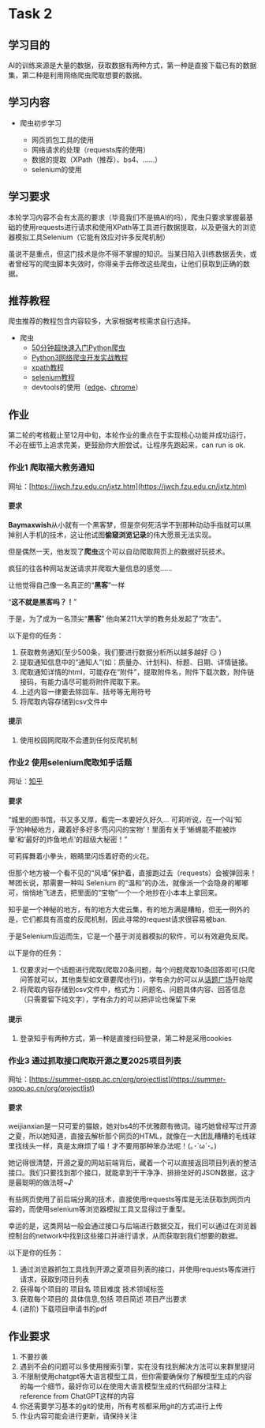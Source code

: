 # Task 2

## 学习目的

AI的训练来源是大量的数据，获取数据有两种方式，第一种是直接下载已有的数据集，第二种是利用网络爬虫爬取想要的数据。

## 学习内容

- 爬虫初步学习

  - 网页抓包工具的使用
  - 网络请求的处理（requests库的使用）
  - 数据的提取（XPath（推荐）、bs4、……）
  - selenium的使用

## 学习要求

本轮学习内容不会有太高的要求（毕竟我们不是搞AI的吗），爬虫只要求掌握最基础的使用requests进行请求和使用XPath等工具进行数据提取，以及更强大的浏览器模拟工具Selenium（它能有效应对许多反爬机制）

虽说不是重点，但这门技术是你不得不掌握的知识。当某日陷入训练数据丢失，或者曾经写的爬虫脚本失效时，你得亲手去修改这些爬虫，让他们获取到正确的数据。

## 推荐教程

爬虫推荐的教程包含内容较多，大家根据考核需求自行选择。

- 爬虫
  - [50分钟超快速入门Python爬虫](https://www.bilibili.com/video/BV1EHdUYEEEj)
  - [Python3网络爬虫开发实战教程](https://cuiqingcai.com/5052.html)
  - [xpath教程](https://www.runoob.com/xpath/xpath-syntax.html)
  - [selenium教程](https://www.selenium.dev/documentation/)
  - devtools的使用（[edge](https://learn.microsoft.com/zh-cn/microsoft-edge/devtools-guide-chromium/elements-tool/elements-tool)、[chrome](https://developer.chrome.com/docs/devtools?hl=zh-cn)）

## 作业

第二轮的考核截止至12月中旬，本轮作业的重点在于实现核心功能并成功运行，不必在细节上追求完美，更鼓励你大胆尝试，让程序先跑起来，can run is ok.

### 作业1 爬取福大教务通知

网址：[https://jwch.fzu.edu.cn/jxtz.htm](https://jwch.fzu.edu.cn/jxtz.htm)

#### 要求

**Baymaxwish**从小就有一个黑客梦，但是奈何死活学不到那种动动手指就可以黑掉别人手机的技术，这让他试图**偷窥浏览记录**的伟大愿景无法实现。

但是偶然一天，他发现了**爬虫**这个可以自动爬取网页上的数据好玩技术。

疯狂的往各种网站发送请求并爬取大量信息的感觉......

让他觉得自己像一名真正的“**黑客**”一样

“**这不就是黑客吗？！**”

于是，为了成为一名顶尖“**黑客**” 他向某211大学的教务处发起了“攻击”。

以下是你的任务：

1. 获取教务通知(至少500条，我们要进行数据分析所以越多越好 :smirk: )
2. 提取通知信息中的“通知人”(如：质量办、计划科)、标题、日期、详情链接。
3. 爬取通知详情的html，可能存在“附件”，提取附件名，附件下载次数，附件链接码，有能力请尽可能将附件爬取下来。
4. 上述内容一律要去除回车、括号等无用符号
5. 将爬取内容存储到csv文件中

#### 提示

1. 使用校园网爬取不会遭到任何反爬机制

### 作业2 使用selenium爬取知乎话题

网址：[知乎](https://www.zhihu.com/topic/19554298/top-answers)

#### 要求

“城里的图书馆，书又多又厚，看完一本要好久好久... 可莉听说，在一个叫‘知乎’的神秘地方，藏着好多好多‘亮闪闪的宝物’！里面有关于‘蜥蜴能不能被炸晕’和‘最好的炸鱼地点’的超级大秘密！”

可莉挥舞着小拳头，眼睛里闪烁着好奇的火花。

但那个地方被一个看不见的“风墙”保护着，直接跑过去（requests）会被弹回来！琴团长说，那需要一种叫 Selenium 的“温和”的办法，就像派一个会隐身的嘟嘟可，悄悄地飞进去，把里面的“宝物”一个一个地抄在小本本上拿回来。

知乎是一个神秘的地方，有的地方大佬云集，有的地方满是糟粕，但无一例外的是，它们都具有高度的反爬机制，因此寻常的request请求很容易被ban.

于是Selenium应运而生，它是一个基于浏览器模拟的软件，可以有效避免反爬。

以下是你的任务：

1. 仅要求对一个话题进行爬取(爬取20条问题，每个问题爬取10条回答即可(只爬问答就可以，其他类型如文章要爬也行))，学有余力的可以从[话题广场](https://www.zhihu.com/topics)开始爬
2. 将爬取内容存储到csv文件中，格式为：问题名、问题具体内容、回答信息（只需要留下纯文字），学有余力的可以把评论也保留下来

#### 提示

1. 登录知乎有两种方式，第一种是直接扫码登录，第二种是采用cookies

### 作业3 通过抓取接口爬取开源之夏2025项目列表

网址：[https://summer-ospp.ac.cn/org/projectlist](https://summer-ospp.ac.cn/org/projectlist)

#### 要求

weijianxian是一只可爱的猫娘，她对bs4的不优雅颇有微词。碰巧她曾经写过开源之夏，所以她知道，直接去解析那个网页的HTML，就像在一大团乱糟糟的毛线球里找线头一样，真是太麻烦了喵！才不要用那种笨办法呢！(｡･`ω´･｡) 

她记得很清楚，开源之夏的网站前端背后，藏着一个可以直接返回项目列表的整洁接口。我们只要找到那个接口，就能拿到干干净净、排排坐好的JSON数据，这才是最聪明的做法呀~♪

有些网页使用了前后端分离的技术，直接使用requests等库是无法获取到网页内容的，而使用selenium等浏览器模拟工具又显得过于重型。

幸运的是，这类网站一般会通过接口与后端进行数据交互，我们可以通过在浏览器控制台的network中找到这些接口并进行请求，从而获取到我们想要的数据。

以下是你的任务：

1. 通过浏览器抓包工具找到开源之夏项目列表的接口，并使用requests等库进行请求，获取到项目列表
2. 获得每个项目的 项目名 项目难度 技术领域标签
3. 获取每个项目的 具体信息,包括 项目简述 项目产出要求
4. (进阶) 下载项目申请书的pdf

## 作业要求

1. 不要抄袭
2. 遇到不会的问题可以多使用搜索引擎，实在没有找到解决方法可以来群里提问
3. 不限制使用chatgpt等大语言模型工具，但你需要确保你了解模型生成的内容的每一个细节，最好你可以在使用大语言模型生成的代码部分注释上reference from ChatGPT这样的内容
4. 你还需要学习基本的git的使用，所有考核都采用git的方式进行上传
5. 作业内容可能会进行更新，请保持关注
